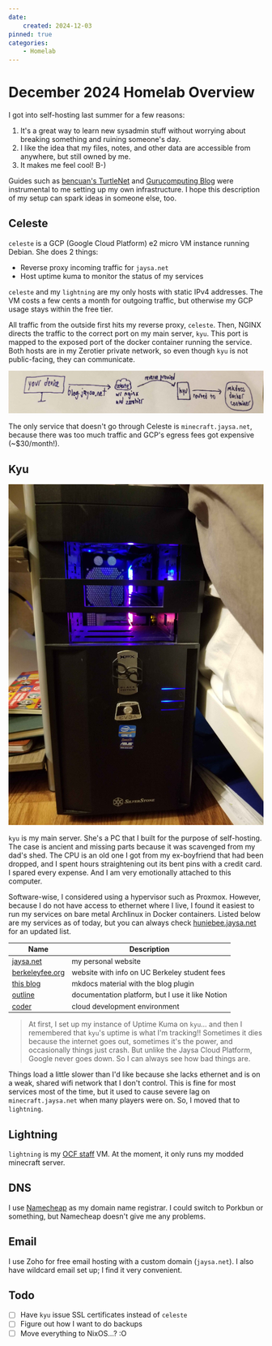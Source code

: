 ```yaml
---
date:
    created: 2024-12-03
pinned: true
categories:
    - Homelab
---
```


# December 2024 Homelab Overview

I got into self-hosting last summer for a few reasons:

1. It's a great way to learn new sysadmin stuff without worrying about breaking something and ruining someone's day.
2. I like the idea that my files, notes, and other data are accessible from anywhere, but still owned by me.
3. It makes me feel cool! B-)

Guides such as [bencuan's TurtleNet](https://devlog.bencuan.me/series/turtlenet) and [Gurucomputing Blog](https://blog.gurucomputing.com.au/) were instrumental to me setting up my own infrastructure. I hope this description of my setup can spark ideas in someone else, too.

<!-- more -->

## Celeste

`celeste` is a GCP (Google Cloud Platform) e2 micro VM instance running Debian. She does 2 things:

- Reverse proxy incoming traffic for `jaysa.net`
- Host uptime kuma to monitor the status of my services

`celeste` and my `lightning` are my only hosts with static IPv4 addresses. The VM costs a few cents a month for outgoing traffic, but otherwise my GCP usage stays within the free tier. 

All traffic from the outside first hits my reverse proxy, `celeste`. Then, NGINX directs the traffic to the correct port on my main server, `kyu`. This port is mapped to the exposed port of the docker container running the service. Both hosts are in my Zerotier private network, so even though `kyu` is not public-facing, they can communicate.

![diagram of traffic to blog.jaysa.net](../assets/mkdocs-traffic.jpg)

The only service that doesn't go through Celeste is `minecraft.jaysa.net`, because there  was too much traffic and GCP's egress fees got expensive (~$30/month!).

## Kyu

![a PC](../assets/kyu-irl.jpg)

`kyu` is my main server. She's a PC that I built for the purpose of self-hosting. The case is ancient and missing parts because it was scavenged from my dad's shed. The CPU is an old one I got from my ex-boyfriend that had been dropped, and I spent hours straightening out its bent pins with a credit card. I spared every expense. And I am very emotionally attached to this computer.

Software-wise, I considered using a hypervisor such as Proxmox. However, because I do not have access to ethernet where I live, I found it easiest to run my services on bare metal Archlinux in Docker containers. Listed below are my services as of today, but you can always check [huniebee.jaysa.net](https://huniebee.jaysa.net) for an updated list.


 | Name | Description |
| ----------- | ----------- |
| [jaysa.net](https://jaysa.net/) | my personal website |
| [berkeleyfee.org](https://berkeleyfee.org/) | website with info on UC Berkeley student fees |
| [this blog](https://squidfunk.github.io/mkdocs-material/) | mkdocs material with the blog plugin |
| [outline](https://www.getoutline.com/) | documentation platform, but I use it like Notion |
| [coder](https://coder.com/) | cloud development environment |

 >At first, I set up my instance of Uptime Kuma on `kyu`... and then I remembered that `kyu`'s uptime is what I'm tracking!! Sometimes it dies because the internet goes out, sometimes it's the power, and occasionally things just crash. But unlike the Jaysa Cloud Platform, Google never goes down. So I can always see how bad things are.

Things load a little slower than I'd like because she lacks ethernet and is on a weak, shared wifi network that I don't control. This is fine for most services most of the time, but it used to cause severe lag on `minecraft.jaysa.net` when many players were on. So, I moved that to `lightning`.

## Lightning

`lightning` is my [OCF staff](https://www.ocf.berkeley.edu/about/staff) VM. At the moment, it only runs my modded minecraft server.

## DNS

I use [Namecheap](https://www.namecheap.com/) as my domain name registrar. I could switch to Porkbun or something, but Namecheap doesn't give me any problems.

## Email

I use Zoho for free email hosting with a custom domain (`jaysa.net`). I also have wildcard email set up; I find it very convenient.

## Todo

- [ ] Have `kyu` issue SSL certificates instead of `celeste`
- [ ] Figure out how I want to do backups
- [ ] Move everything to NixOS...? :O

